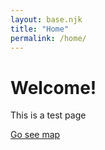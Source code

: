 ```yaml
---
layout: base.njk
title: "Home"
permalink: /home/
---
```


# Welcome!
This is a test page

[Go see map](/map/)
